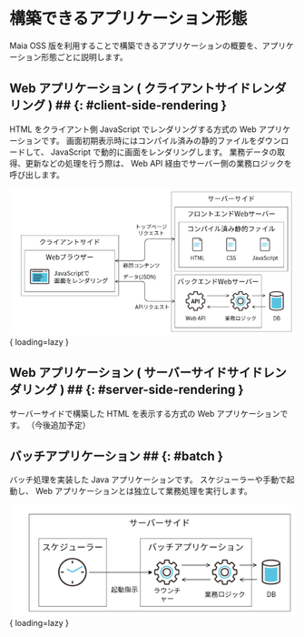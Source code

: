 # 構築できるアプリケーション形態

Maia OSS 版を利用することで構築できるアプリケーションの概要を、アプリケーション形態ごとに説明します。

## Web アプリケーション ( クライアントサイドレンダリング ) ## {: #client-side-rendering }

HTML をクライアント側 JavaScript でレンダリングする方式の Web アプリケーションです。
画面初期表示時にはコンパイル済みの静的ファイルをダウンロードして、 JavaScript で動的に画面をレンダリングします。
業務データの取得、更新などの処理を行う際は、 Web API 経由でサーバー側の業務ロジックを呼び出します。

![クライアントサイドレンダリング](../../images/app-architecture/overview/client-side-rendering.png){ loading=lazy }

## Web アプリケーション ( サーバーサイドサイドレンダリング ) ## {: #server-side-rendering }

サーバーサイドで構築した HTML を表示する方式の Web アプリケーションです。
（今後追加予定）

## バッチアプリケーション ## {: #batch }

バッチ処理を実装した Java アプリケーションです。
スケジューラーや手動で起動し、 Web アプリケーションとは独立して業務処理を実行します。

![バッチアプリケーション](../../images/app-architecture/overview/batch-application.png){ loading=lazy }
